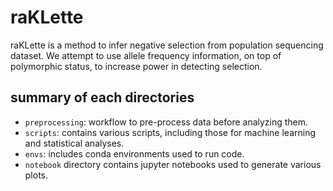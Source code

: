 # raKLette
raKLette is a method to infer negative selection from population sequencing dataset. We attempt to use allele frequency information, on top of polymorphic status, to increase power in detecting selection.

## summary of each directories
* `preprocessing`: workflow to pre-process data before analyzing them.
* `scripts`: contains various scripts, including those for machine learning and statistical analyses.
* `envs`: includes conda environments used to run code.
* `notebook` directory contains jupyter notebooks used to generate various plots.
